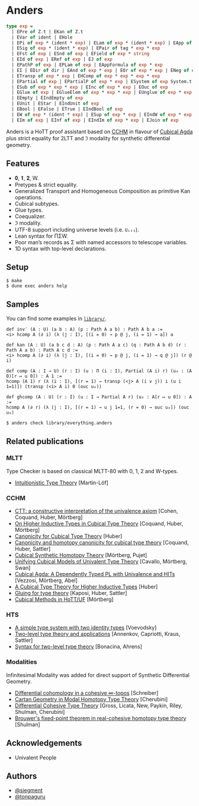 Anders
======

```OCaml
type exp =
  | EPre of Z.t | EKan of Z.t                                                          (* cosmos *)
  | EVar of ident | EHole                                                           (* variables *)
  | EPi of exp * (ident * exp) | ELam of exp * (ident * exp) | EApp of exp * exp           (* pi *)
  | ESig of exp * (ident * exp) | EPair of tag * exp * exp                              (* sigma *)
  | EFst of exp | ESnd of exp | EField of exp * string                    (* simga elims/records *)
  | EId of exp | ERef of exp | EJ of exp                                      (* strict equality *)
  | EPathP of exp | EPLam of exp | EAppFormula of exp * exp                     (* path equality *)
  | EI | EDir of dir | EAnd of exp * exp | EOr of exp * exp | ENeg of exp       (* CCHM interval *)
  | ETransp of exp * exp | EHComp of exp * exp * exp * exp                     (* Kan operations *)
  | EPartial of exp | EPartialP of exp * exp | ESystem of exp System.t      (* partial functions *)
  | ESub of exp * exp * exp | EInc of exp * exp | EOuc of exp                (* cubical subtypes *)
  | EGlue of exp | EGlueElem of exp * exp * exp | EUnglue of exp * exp * exp          (* glueing *)
  | EEmpty | EIndEmpty of exp                                                               (* 𝟎 *)
  | EUnit | EStar | EIndUnit of exp                                                         (* 𝟏 *)
  | EBool | EFalse | ETrue | EIndBool of exp                                                (* 𝟐 *)
  | EW of exp * (ident * exp) | ESup of exp * exp | EIndW of exp * exp * exp                (* W *)
  | EIm of exp | EInf of exp | EIndIm of exp * exp | EJoin of exp      (* Infinitesimal Modality *)
```

Anders is a HoTT proof assistant based on [CCHM](https://arxiv.org/pdf/1611.02108.pdf)
in flavour of [Cubical Agda](https://agda.readthedocs.io/en/v2.6.2.1/language/cubical.html)
plus strict equality for 2LTT and ℑ modality for synthetic differential geometry.

Features
--------

* 𝟎, 𝟏, 𝟐, W.
* Pretypes & strict equality.
* Generalized Transport and Homogeneous Composition as primitive Kan operations.
* Cubical subtypes.
* Glue types.
* Coequalizer.
* ℑ modality.
* UTF-8 support including universe levels (i.e. `U₁₂₃`).
* Lean syntax for ΠΣW.
* Poor man’s records as Σ with named accessors to telescope variables.
* 1D syntax with top-level declarations.

Setup
-----

```shell
$ make
$ dune exec anders help
```

Samples
-------

You can find some examples in [`library/`](https://github.com/forked-from-1kasper/anders/tree/master/library).

```Lean
def inv′ (A : U) (a b : A) (p : Path A a b) : Path A b a :=
<i> hcomp A (∂ i) (λ (j : I), [(i = 0) → p @ j, (i = 1) → a]) a

def kan (A : U) (a b c d : A) (p : Path A a c) (q : Path A b d) (r : Path A a b) : Path A c d :=
<i> hcomp A (∂ i) (λ (j : I), [(i = 0) → p @ j, (i = 1) → q @ j]) (r @ i)

def comp (A : I → U) (r : I) (u : Π (i : I), Partial (A i) r) (u₀ : (A 0)[r ↦ u 0]) : A 1 :=
hcomp (A 1) r (λ (i : I), [(r = 1) → transp (<j> A (i ∨ j)) i (u i 1=1)]) (transp (<i> A i) 0 (ouc u₀))

def ghcomp (A : U) (r : I) (u : I → Partial A r) (u₀ : A[r ↦ u 0]) : A :=
hcomp A (∂ r) (λ (j : I), [(r = 1) → u j 1=1, (r = 0) → ouc u₀]) (ouc u₀)
```

```shell
$ anders check library/everything.anders
```

## Related publications

### MLTT

Type Checker is based on classical MLTT-80 with 0, 1, 2 and W-types.

* <a href="https://raw.githubusercontent.com/michaelt/martin-lof/master/pdfs/Bibliopolis-Book-retypeset-1984.pdf">Intuitionistic Type Theory</a> [Martin-Löf]

### CCHM

* <a href="http://www.cse.chalmers.se/~simonhu/papers/cubicaltt.pdf">CTT: a constructive interpretation of the univalence axiom</a> [Cohen, Coquand, Huber, Mörtberg]
* <a href="https://staff.math.su.se/anders.mortberg/papers/cubicalhits.pdf">On Higher Inductive Types in Cubical Type Theory</a> [Coquand, Huber, Mörtberg]
* <a href="https://arxiv.org/pdf/1607.04156.pdf">Canonicity for Cubical Type Theory</a> [Huber]
* <a href="http://www.cse.chalmers.se/~simonhu/papers/can.pdf">Canonicity and homotopy canonicity for cubical type theory</a> [Coquand, Huber, Sattler]
* <a href="https://staff.math.su.se/anders.mortberg/papers/cubicalsynthetic.pdf">Cubical Synthetic Homotopy Theory</a> [Mörtberg, Pujet]
* <a href="https://staff.math.su.se/anders.mortberg/papers/unifying.pdf">Unifying Cubical Models of Univalent Type Theory</a> [Cavallo, Mörtberg, Swan]
* <a href="https://staff.math.su.se/anders.mortberg/papers/cubicalagda.pdf">Cubical Agda: A Dependently Typed PL with Univalence and HITs</a> [Vezzosi, Mörtberg, Abel]
* <a href="https://simhu.github.io/misc/hcomp.pdf">A Cubical Type Theory for Higher Inductive Types</a> [Huber]
* <a href="http://www.cse.chalmers.se/~simonhu/papers/p.pdf">Gluing for type theory</a> [Kaposi, Huber, Sattler]
* <a href="https://doi.org/10.1017/S0960129521000311">Cubical Methods in HoTT/UF</a> [Mörtberg]

### HTS

* <a href="https://www.math.ias.edu/vladimir/sites/math.ias.edu.vladimir/files/HTS.pdf">A simple type system with two identity types</a> [Voevodsky]
* <a href="https://arxiv.org/pdf/1705.03307.pdf">Two-level type theory and applications</a> [Annenkov, Capriotti, Kraus, Sattler]
* <a href="https://types21.liacs.nl/download/syntax-for-two-level-type-theory/">Syntax for two-level type theory</a> [Bonacina, Ahrens]

### Modalities

Infinitesimal Modality was added for direct support of Synthetic Differential Geometry.

* <a href="https://arxiv.org/pdf/1310.7930v1.pdf">Differential cohomology in a cohesive ∞-topos</a> [Schreiber]
* <a href="https://arxiv.org/pdf/1806.05966.pdf">Cartan Geometry in Modal Homotopy Type Theory</a> [Cherubini]
* <a href="https://hott-uf.github.io/2017/abstracts/cohesivett.pdf">Differential Cohesive Type Theory</a> [Gross, Licata, New, Paykin, Riley, Shulman, Cherubini]
* <a href="https://arxiv.org/abs/1509.07584">Brouwer's fixed-point theorem in real-cohesive homotopy type theory</a> [Shulman]

Acknowledgements
----------------

* Univalent People

Authors
-------

* <a href="https://twitter.com/siegment">@siegment</a>
* <a href="https://twitter.com/tonpaguru">@tonpaguru</a>
